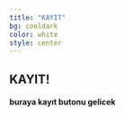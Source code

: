 ```yaml
---
title: "KAYIT"
bg: cooldark
color: white
style: center
---
```

<span class="fa-stack subtlecircle" style="font-size:100px; background:rgba(255,166,0,0.1)">
  <i class="fa fa-circle fa-stack-2x text-white"></i>
  <i class="fa fa-calendar fa-stack-1x text-darkestgray"></i>
</span>

## KAYIT!

<h4>buraya kayıt butonu gelicek<h4>
